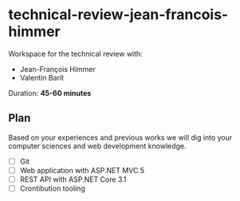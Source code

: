 # technical-review-jean-francois-himmer

Workspace for the technical review with:
- Jean-François Himmer
- Valentin Barit

Duration: **45-60 minutes**

## Plan

Based on your experiences and previous works we will dig into your computer sciences and web development knowledge. 

- [ ] Git
- [ ] Web application with ASP.NET MVC 5
- [ ] REST API with ASP.NET Core 3.1
- [ ] Crontibution tooling
